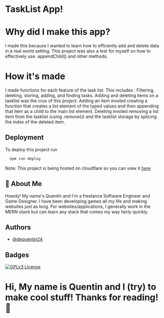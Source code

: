 # TaskList App!

# Why did I make this app?
I made this because I wanted to learn how to efficently add and delete data in a real world setting. This project was also a test
for myself on how to effectively use .appendChild() and other methods.
# How it's made
I made functions for each feature of the task list. This includes : Filtering, deleting, storing, adding, and finding tasks. 
Adding and deleting items on a tasklist was the crux of this project. Adding an item involed creating a 
function that creates a list element of the typed values and then appending that item as a child to the main list element.
Deleting involed removing a list item from the tasklist (using .remove()) and the tasklist storage by splicing the index of the 
deleted item.


## Deployment

To deploy this project run

```bash
  npm run deploy
```

Note: This project is being hosted on cloudflare so you can view 
it [here](tasklist-2gt.pages.dev)



## 🚀 About Me
Howdy! My name's Quentin and I'm a freelance Software Engineer and Game Designer. I have been developing games all my life and making websites just as long. For websites/applications, I generally work in the MERN stack but can learn any stack that comes my way fairly quickly.


## Authors

- [@dequentin24](https://github.com/dequentin24)


## Badges



[![GPLv3 License](https://img.shields.io/badge/License-GPL%20v3-yellow.svg)](https://opensource.org/licenses/)


# Hi, My name is Quentin and I (try) to make cool stuff! Thanks for reading!👋

